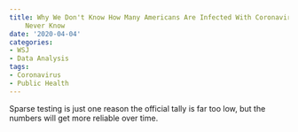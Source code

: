 ```yaml
---
title: Why We Don't Know How Many Americans Are Infected With Coronavirus--and Might
    Never Know
date: '2020-04-04'
categories:
- WSJ
- Data Analysis
tags:
- Coronavirus
- Public Health
---
```

Sparse testing is just one reason the official tally is far too low, but the numbers will get more reliable over time.